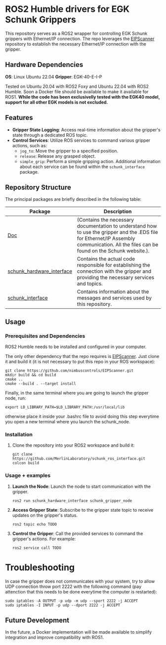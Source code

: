 # ROS2 Humble drivers for EGK Schunk Grippers

This repository serves as a ROS2 wrapper for controlling EGK Schunk grippers with Ethernet/IP connection. The repo leverages the [EIPScanner](https://github.com/nimbuscontrols/EIPScanner) repository to establish the necessary Ethernet/IP connection with the gripper. 

## Hardware Dependencies

**OS**: Linux Ubuntu 22.04
**Gripper**: EGK-40-E-I-P

Tested on Ubuntu 20.04 with ROS2 Foxy and Ubuntu 22.04 with ROS2 Humble. Soon a Docker file should be available to make it available for ROS1.
**While the code has been exclusivelly tested with the EGK40 model, support for all other EGK models is not excluded.**

## Features

- **Gripper State Logging**: Access real-time information about the gripper's state through a dedicated ROS topic.
- **Control Services**: Utilize ROS services to command various gripper actions, such as:
  - `jog_to`: Move the gripper to a specified position.
  - `release`: Release any grasped object.
  - `simple_grip`: Perform a simple gripping action.
  Additional information about each service can be found within the `schunk_interface` package.

## Repository Structure

The principal packages are briefly described in the following table:

| Package | Description |
| --- | --- |
| [Doc](Doc) | (Contains the necessary documentation to understand how to use the gripper and the .EDS file for Ethernet/IP Assembly communication. All the files can be found on the Schunk website.). |
| [schunk_hardware_interface](schunk_hardware_interface) |  Contains the actual code responsible for establishing the connection with the gripper and providing the necessary services and topics.  |
| [schunk_interface](schunk_interface) | Contains information about the messages and services used by this repository. |

## Usage

### Prerequisites and Dependencies
ROS2 Humble needs to be installed and configured in your computer.

The only other dependency that the repo requires is [EIPScanner](https://github.com/nimbuscontrols/EIPScanner). Just clone it and build it (it is not necessary to put this repo in your ROS workspace):
  ```
  git clone https://github.com/nimbuscontrols/EIPScanner.git
  mkdir build && cd build
  cmake ..
  cmake --build . --target install
  ```

  Finally, in the same terminal where you are going to launch the gripper node, run:
  ```
  export LD_LIBRARY_PATH=$LD_LIBRARY_PATH:/usr/local/lib
  ```
  otherwise place it inside your .bashrc file to avoid doing this step everytime you open a new terminal where you launch the schunk_node.

### Installation
1. Clone the repository into your ROS2 workspace and build it:
    ```
    git clone https://github.com/MerlinLaboratory/schunk_ros_interface.git
    colcon build
    ```

### Usage + examples
1. **Launch the Node**: Launch the node to start communication with the gripper.
    ```
    ros2 run schunk_hardware_interface schunk_gripper_node
    ```

2. **Access Gripper State**: Subscribe to the gripper state topic to receive updates on the gripper's status.
    ```
    ros2 topic echo TODO
    ```

3. **Control the Gripper**: Call the provided services to command the gripper's actions. For example:
    ```
    ros2 service call TODO
    ```

# Troubleshooting
In case the gripper does not communicates with your system, try to allow UDP connection throw port 2222 with the following command (pay attenction that this needs to be done everytime the computer is restarted):
```
sudo iptables -A OUTPUT -p udp -m udp --sport 2222 -j ACCEPT
sudo iptables -I INPUT -p udp --dport 2222 -j ACCEPT
```

## Future Development

In the future, a Docker implementation will be made available to simplify integration and improve compatibility with ROS1.